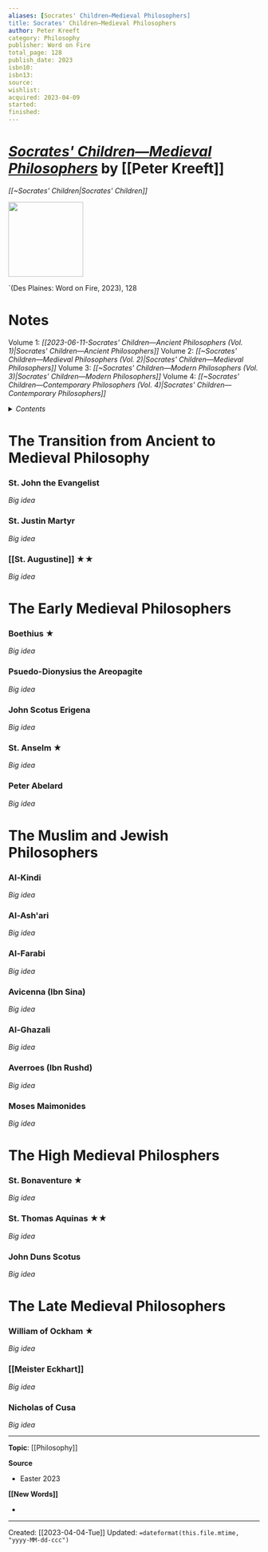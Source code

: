 ```yaml
---
aliases: [Socrates' Children—Medieval Philosophers]
title: Socrates' Children—Medieval Philosophers
author: Peter Kreeft
category: Philosophy
publisher: Word on Fire
total_page: 128
publish_date: 2023
isbn10: 
isbn13: 
source: 
wishlist:
acquired: 2023-04-09
started: 
finished: 
---
```

# *[Socrates' Children—Medieval Philosophers](https://bookstore.wordonfire.org/products/socrates-children-box-set)* by [[Peter Kreeft]]
*[[~Socrates' Children|Socrates' Children]]*

<img src="https://cdn.shopify.com/s/files/1/0005/3195/5769/products/SC-Volume-2-Shopify-Front.png?v=1678129268&width=2048" width=150>

`(Des Plaines: Word on Fire, 2023), 128


# Notes
Volume 1: *[[2023-06-11-Socrates' Children—Ancient Philosophers (Vol. 1)|Socrates' Children—Ancient Philosophers]]*
Volume 2: *[[~Socrates' Children—Medieval Philosophers (Vol. 2)|Socrates' Children—Medieval Philosophers]]*
Volume 3: *[[~Socrates' Children—Modern Philosophers (Vol. 3)|Socrates' Children—Modern Philosophers]]*
Volume 4: *[[~Socrates' Children—Contemporary Philosophers (Vol. 4)|Socrates' Children—Contemporary Philosophers]]*


<details>
 <summary><i>Contents</i></summary>
<!-- MarkdownTOC autolink="true" -->

<!-- /MarkdownTOC -->
</details>

# The Transition from Ancient to Medieval Philosophy
### St. John the Evangelist
*Big idea*

### St. Justin Martyr
*Big idea*

### [[St. Augustine]] ★★
*Big idea*

# The Early Medieval Philosophers
### Boethius ★
*Big idea*

### Psuedo-Dionysius the Areopagite
*Big idea*

### John Scotus Erigena
*Big idea*

### St. Anselm ★
*Big idea*

### Peter Abelard
*Big idea*

# The Muslim and Jewish Philosophers
### Al-Kindi
*Big idea*

### Al-Ash'ari
*Big idea*

### Al-Farabi
*Big idea*

### Avicenna (Ibn Sina)
*Big idea*

### Al-Ghazali
*Big idea*

### Averroes (Ibn Rushd)
*Big idea*

### Moses Maimonides
*Big idea*

# The High Medieval Philosphers
### St. Bonaventure ★
*Big idea*

### St. Thomas Aquinas ★★
*Big idea*

### John Duns Scotus
*Big idea*

# The Late Medieval Philosophers
### William of Ockham ★
*Big idea*

### [[Meister Eckhart]]
*Big idea*

### Nicholas of Cusa
*Big idea*



--- 
**Topic**: [[Philosophy]]

**Source**
- Easter 2023

**[[New Words]]**

- 

---
Created: [[2023-04-04-Tue]]
Updated: `=dateformat(this.file.mtime, "yyyy-MM-dd-ccc")`